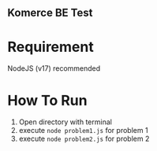 ## Komerce BE Test

# Requirement
NodeJS (v17) recommended

# How To Run
1. Open directory with terminal
2. execute `node problem1.js` for problem 1
3. execute `node problem2.js` for problem 2
